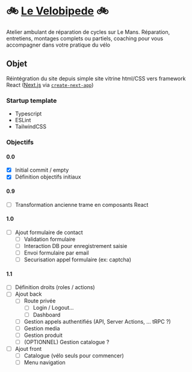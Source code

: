 # :bike: [Le Velobipede](https://www.velobipede.fr) :bike:

Atelier ambulant de réparation de cycles sur Le Mans. Réparation, entretiens, montages complets ou partiels, coaching pour vous accompagner dans votre pratique du vélo

## Objet

Réintégration du site depuis simple site vitrine html/CSS vers framework React ([Next.js](https://nextjs.org) via [`create-next-app`](https://nextjs.org/docs/app/api-reference/cli/create-next-app))

### Startup template

- Typescript
- ESLint
- TailwindCSS

### Objectifs

#### 0.0

- [x] Initial commit / empty
- [x] Définition objectifs initiaux

#### 0.9

- [ ] Transformation ancienne trame en composants React

#### 1.0

- [ ] Ajout formulaire de contact
  - [ ] Validation formulaire
  - [ ] Interaction DB pour enregistrement saisie
  - [ ] Envoi formulaire par email
  - [ ] Securisation appel formulaire (ex: captcha)

#### 1.1

- [ ] Définition droits (roles / actions)
- [ ] Ajout back
  - [ ] Route privée
    - [ ] Login / Logout...
    - [ ] Dashboard
  - [ ] Gestion appels authentifiés (API, Server Actions, ... tRPC ?)
  - [ ] Gestion media
  - [ ] Gestion produit
  - [ ] \(OPTIONNEL) Gestion catalogue ?
- [ ] Ajout front
  - [ ] Catalogue (vélo seuls pour commencer)
  - [ ] Menu navigation
